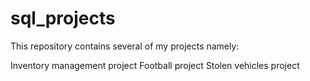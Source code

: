 # sql_projects

This repository contains several of my projects namely:

Inventory management project
Football project
Stolen vehicles project
